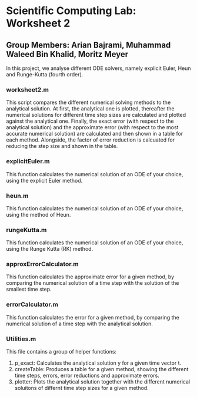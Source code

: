 # Scientific Computing Lab: Worksheet 2

## Group Members: Arian Bajrami, Muhammad Waleed Bin Khalid, Moritz Meyer

In this project, we analyse different ODE solvers, namely explicit Euler, Heun and Runge-Kutta (fourth order).

### worksheet2.m
This script compares the different numerical solving methods to the analytical solution. At first, the analytical one is plotted, thereafter the numerical solutions for different time step sizes are calculated and plotted against the analytical one. Finally, the exact error (with respect to the analytical solution) and the approximate error (with respect to the most accurate numerical solution) are calculated and then shown in a table for each method. Alongside, the factor of error reduction is calcuated for reducing the step size and shown in the table.
### explicitEuler.m
This function calculates the numerical solution of an ODE of your choice, using the explicit Euler method.
### heun.m
This function calculates the numerical solution of an ODE of your choice, using the method of Heun.
### rungeKutta.m
This function calculates the numerical solution of an ODE of your choice, using the Runge Kutta (RK) method.
### approxErrorCalculator.m
This function calculates the approximate error for a given method, by comparing the numerical solution of a time step with the solution of the smallest time step.
### errorCalculator.m
This function calculates the error for a given method, by comparing the numerical solution of a time step with the analytical solution.
### Utilities.m
This file contains a group of helper functions:
1. p_exact: Calculates the analytical solution y for a given time vector t. 
2. createTable: Produces a table for a given method, showing the different time steps, errors, error reductions and approximate errors.
3. plotter: Plots the analytical solution together with the different numerical soluitons of differnt time step sizes for a given method.